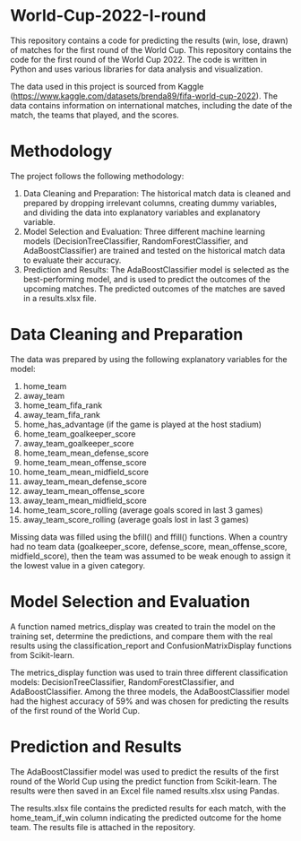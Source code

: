 # World-Cup-2022-I-round

This repository contains a code for predicting the results (win, lose, drawn) of matches for the first round of the World Cup. This repository contains the code for the first round of the World Cup 2022. The code is written in Python and uses various libraries for data analysis and visualization.

The data used in this project is sourced from Kaggle (https://www.kaggle.com/datasets/brenda89/fifa-world-cup-2022). The data contains information on international matches, including the date of the match, the teams that played, and the scores.

# Methodology
The project follows the following methodology:

1. Data Cleaning and Preparation: The historical match data is cleaned and prepared by dropping irrelevant columns, creating dummy variables, and dividing the data into explanatory variables and explanatory variable.
2. Model Selection and Evaluation: Three different machine learning models (DecisionTreeClassifier, RandomForestClassifier, and AdaBoostClassifier) are trained and tested on the historical match data to evaluate their accuracy.
3. Prediction and Results: The AdaBoostClassifier model is selected as the best-performing model, and is used to predict the outcomes of the upcoming matches. The predicted outcomes of the matches are saved in a results.xlsx file.

# Data Cleaning and Preparation
The data was prepared by using the following explanatory variables for the model:
1. home_team
2. away_team
3. home_team_fifa_rank
4. away_team_fifa_rank
5. home_has_advantage (if the game is played at the host stadium)
6. home_team_goalkeeper_score
7. away_team_goalkeeper_score
8. home_team_mean_defense_score
9. home_team_mean_offense_score
10. home_team_mean_midfield_score
11. away_team_mean_defense_score
12. away_team_mean_offense_score
13. away_team_mean_midfield_score
14. home_team_score_rolling (average goals scored in last 3 games)
15. away_team_score_rolling (average goals lost in last 3 games)

Missing data was filled using the bfill() and ffill() functions. When a country had no team data (goalkeeper_score, defense_score, mean_offense_score, midfield_score), then the team was assumed to be weak enough to assign it the lowest value in a given category.

# Model Selection and Evaluation
A function named metrics_display was created to train the model on the training set, determine the predictions, and compare them with the real results using the classification_report and ConfusionMatrixDisplay functions from Scikit-learn.

The metrics_display function was used to train three different classification models: DecisionTreeClassifier, RandomForestClassifier, and AdaBoostClassifier. Among the three models, the AdaBoostClassifier model had the highest accuracy of 59% and was chosen for predicting the results of the first round of the World Cup.

# Prediction and Results
The AdaBoostClassifier model was used to predict the results of the first round of the World Cup using the predict function from Scikit-learn. The results were then saved in an Excel file named results.xlsx using Pandas.

The results.xlsx file contains the predicted results for each match, with the home_team_if_win column indicating the predicted outcome for the home team. The results file is attached in the repository.
